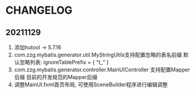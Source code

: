 # CHANGELOG

## 20211129

1. 添加hutool -> 5.7.16
2. com.zzg.mybatis.generator.util.MyStringUtils支持配置忽略的表名前缀
   默认忽略列表: ignoreTablePrefix = { "t_" }
3. com.zzg.mybatis.generator.controller.MainUIController 支持配置Mapper后缀
   目前的开发规范的Mapper后缀
4. 调整MainUI.fxml首页布局, 可使用SceneBuilder程序进行编辑调整